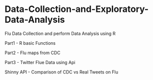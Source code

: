 # Data-Collection-and-Exploratory-Data-Analysis
Flu Data Collection and perform Data Analysis using R

Part1 -  R basic Functions

Part2 - Flu maps from CDC

Part3 - Twitter Flue Data using Api

Shinny API - Comparison of CDC vs Real Tweets on Flu
